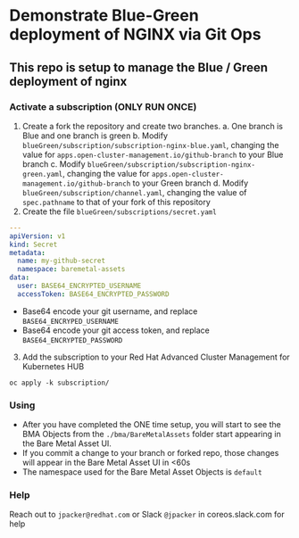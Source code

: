 # Demonstrate Blue-Green deployment of NGINX via Git Ops

## This repo is setup to manage the Blue / Green deployment of nginx
### Activate a subscription (ONLY RUN ONCE)
1. Create a fork the repository and create two branches.
  a. One branch is Blue and one branch is green
  b. Modify `blueGreen/subscription/subscription-nginx-blue.yaml`, changing the value for `apps.open-cluster-management.io/github-branch` to your Blue branch
  c. Modify `blueGreen/subscription/subscription-nginx-green.yaml`, changing the value for `apps.open-cluster-management.io/github-branch` to your Green branch
  d. Modify `blueGreen/subscription/channel.yaml`, changing the value of `spec.pathname` to that of your fork of this repository
2. Create the file `blueGreen/subscriptions/secret.yaml`
```yaml
---
apiVersion: v1
kind: Secret
metadata:
  name: my-github-secret
  namespace: baremetal-assets
data:
  user: BASE64_ENCRYPTED_USERNAME
  accessToken: BASE64_ENCRYPTED_PASSWORD
```
  - Base64 encode your git username, and replace `BASE64_ENCRYPED_USERNAME`
  - Base64 encode your git access token, and replace `BASE64_ENCRYPTED_PASSWORD`
3. Add the subscription to your Red Hat Advanced Cluster Management for Kubernetes HUB
```
oc apply -k subscription/
```
### Using
- After you have completed the ONE time setup, you will start to see the BMA Objects from the `./bma/BareMetalAssets` folder start appearing in the Bare Metal Asset UI.
- If you commit a change to your branch or forked repo, those changes will appear in the Bare Metal Asset UI in <60s
- The namespace used for the Bare Metal Asset Objects is `default`

### Help
Reach out to `jpacker@redhat.com` or Slack `@jpacker` in coreos.slack.com for help
